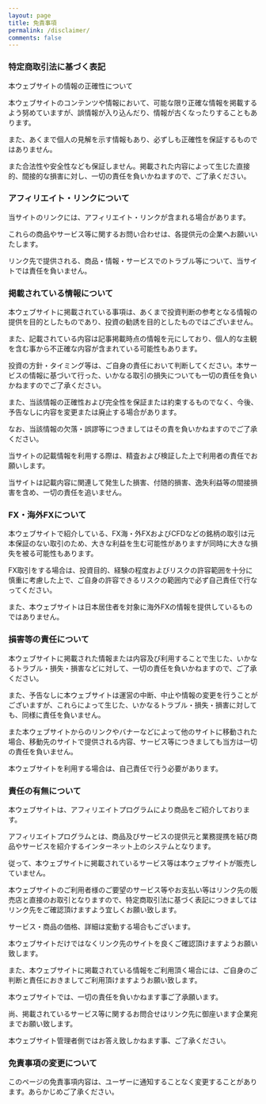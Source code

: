 ```yaml
---
layout: page
title: 免責事項
permalink: /disclaimer/
comments: false
---
```


### 特定商取引法に基づく表記
本ウェブサイトの情報の正確性について

本ウェブサイトのコンテンツや情報において、可能な限り正確な情報を掲載するよう努めていますが、誤情報が入り込んだり、情報が古くなったりすることもあります。

また、あくまで個人の見解を示す情報もあり、必ずしも正確性を保証するものではありません。

また合法性や安全性なども保証しません。掲載された内容によって生じた直接的、間接的な損害に対し、一切の責任を負いかねますので、ご了承ください。

### アフィリエイト・リンクについて
当サイトのリンクには、アフィリエイト・リンクが含まれる場合があります。

これらの商品やサービス等に関するお問い合わせは、各提供元の企業へお願いいたします。

リンク先で提供される、商品・情報・サービスでのトラブル等について、当サイトでは責任を負いません。

### 掲載されている情報について
本ウェブサイトに掲載されている事項は、あくまで投資判断の参考となる情報の提供を目的としたものであり、投資の勧誘を目的としたものではございません。

また、記載されている内容は記事掲載時点の情報を元にしており、個人的な主観を含む事から不正確な内容が含まれている可能性もあります。

投資の方針・タイミング等は、ご自身の責任において判断してください。本サービスの情報に基づいて行った、いかなる取引の損失についても一切の責任を負いかねますのでご了承ください。

また、当該情報の正確性および完全性を保証または約束するものでなく、今後、予告なしに内容を変更または廃止する場合があります。

なお、当該情報の欠落・誤謬等につきましてはその責を負いかねますのでご了承ください。

当サイトの記載情報を利用する際は、精査および検証した上で利用者の責任でお願いします。

当サイトは記載内容に関連して発生した損害、付随的損害、逸失利益等の間接損害を含め、一切の責任を追いません。

### FX・海外FXについて
本ウェブサイトで紹介している、FX海・外FXおよびCFDなどの銘柄の取引は元本保証のない取引のため、大きな利益を生む可能性がありますが同時に大きな損失を被る可能性もあります。

FX取引をする場合は、投資目的、経験の程度およびリスクの許容範囲を十分に慎重に考慮した上で、ご自身の許容できるリスクの範囲内で必ず自己責任で行なってください。

また、本ウェブサイトは日本居住者を対象に海外FXの情報を提供しているものではありません。

### 損害等の責任について
本ウェブサイトに掲載された情報または内容及び利用することで生じた、いかなるトラブル・損失・損害などに対して、一切の責任を負いかねますので、ご了承ください。

また、予告なしに本ウェブサイトは運営の中断、中止や情報の変更を行うことがございますが、これらによって生じた、いかなるトラブル・損失・損害に対しても、同様に責任を負いません。

また本ウェブサイトからのリンクやバナーなどによって他のサイトに移動された場合、移動先のサイトで提供される内容、サービス等につきましても当方は一切の責任を負いません。

本ウェブサイトを利用する場合は、自己責任で行う必要があります。

### 責任の有無について
本ウェブサイトは、アフィリエイトプログラムにより商品をご紹介しております。

アフィリエイトプログラムとは、商品及びサービスの提供元と業務提携を結び商品やサービスを紹介するインターネット上のシステムとなります。

従って、本ウェブサイトに掲載されているサービス等は本ウェブサイトが販売していません。

本ウェブサイトのご利用者様のご要望のサービス等やお支払い等はリンク先の販売店と直接のお取引となりますので、特定商取引法に基づく表記につきましてはリンク先をご確認頂けますよう宜しくお願い致します。

サービス・商品の価格、詳細は変動する場合もございます。

本ウェブサイトだけではなくリンク先のサイトを良くご確認頂けますようお願い致します。

また、本ウェブサイトに掲載されている情報をご利用頂く場合には、ご自身のご判断と責任におきましてご利用頂けますようお願い致します。

本ウェブサイトでは、一切の責任を負いかねます事ご了承願います。

尚、掲載されているサービス等に関するお問合せはリンク先に御座います企業宛までお願い致します。

本ウェブサイト管理者側ではお答え致しかねます事、ご了承ください。

### 免責事項の変更について
このページの免責事項内容は、ユーザーに通知することなく変更することがあります。あらかじめご了承ください。